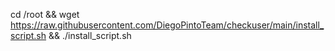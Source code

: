 cd /root && wget https://raw.githubusercontent.com/DiegoPintoTeam/checkuser/main/install_script.sh && ./install_script.sh
